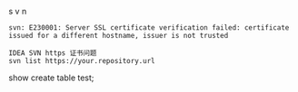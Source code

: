 s v n



```
svn: E230001: Server SSL certificate verification failed: certificate issued for a different hostname, issuer is not trusted

IDEA SVN https 证书问题
svn list https://your.repository.url

```





show create table test;

